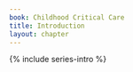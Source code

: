 ```yaml
---
book: Childhood Critical Care
title: Introduction
layout: chapter
---
```


{% include series-intro %}